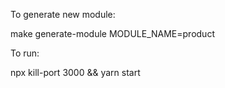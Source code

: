 To generate new module:

make generate-module MODULE_NAME=product

To run:

npx kill-port 3000 && yarn start


